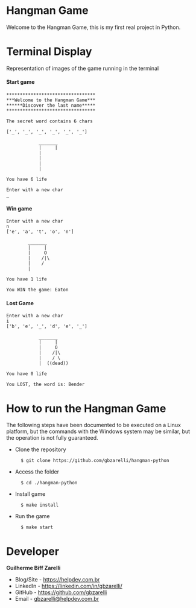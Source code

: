 # Hangman Game

Welcome to the Hangman Game, this is my first real project in Python.


# Terminal Display

Representation of images of the game running in the terminal

#### Start game

    *********************************
    ***Welcome to the Hangman Game***
    ******Discover the last name*****
    *********************************
    
    The secret word contains 6 chars
    
    ['_', '_', '_', '_', '_', '_']
    
                _______
                |     |
                |   
                |   
                |   
                |
                
    You have 6 life 
    
    Enter with a new char
    _

#### Win game

    Enter with a new char
    n
    ['e', 'a', 't', 'o', 'n']
    
            _______
            |     |
            |     O
            |    /|\
            |    / 
            |
            
    You have 1 life 
    
    You WIN the game: Eaton

#### Lost Game

    Enter with a new char
    i
    ['b', 'e', '_', 'd', 'e', '_']
    
                _______
                |     |
                |     O
                |    /|\
                |    / \
                |  ((dead))
                
    You have 0 life 

    You LOST, the word is: Bender
    
# How to run the Hangman Game

The following steps have been documented to be executed on a 
Linux platform, but the commands with the Windows system may 
be similar, but the operation is not fully guaranteed.

- Clone the repository

        $ git clone https://github.com/gbzarelli/hangman-python
    
- Access the folder
        
        $ cd ./hangman-python
        
- Install game

        $ make install
        
- Run the game

        $ make start
        
# Developer

**Guilherme Biff Zarelli**
- Blog/Site - https://helpdev.com.br
- LinkedIn - https://linkedin.com/in/gbzarelli/
- GitHub - https://github.com/gbzarelli
- Email - gbzarelli@helpdev.com.br
